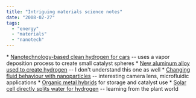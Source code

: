 ```yaml
---
title: "Intriguing materials science notes"
date: "2008-02-27"
tags: 
  - "energy"
  - "materials"
  - "nanotech"
---
```


\* [Nanotechnology-based clean hydrogen for cars](http://www.primidi.com/2008/02/27.html#a2110 "Nanotechnology-based clean hydrogen for cars") -- uses a vapor deposition process to create small catalyst spheres \* [New aluminum alloy used to create hydrogen](http://www.scienceblog.com/cms/alloy-produces-hydrogen-demand-large-scale-uses-15510.html) -- I don't understand this one as well \* [Changing fluid behaviour with nanoparticles](http://www.physorg.com/news122660454.html) -- interesting camera lens, microfluidic applications \* [Organic metal hybrids](http://www.physorg.com/news122550710.html) for storage and catalyst use \* [Solar cell directly splits water for hydrogen](http://www.scienceblog.com/cms/solar-cell-directly-splits-water-hydrogen-15493.html) -- learning from the plant world
